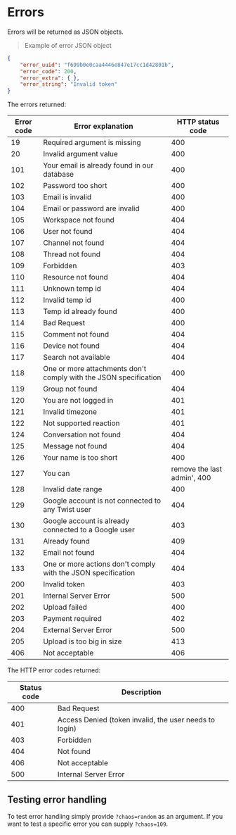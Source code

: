 # Errors

Errors will be returned as JSON objects.

> Example of error JSON object

```json
{
    "error_uuid": "f699b0e0caa4446e847e17cc1d42801b",
    "error_code": 200,
    "error_extra": { },
    "error_string": "Invalid token"
}
```

The errors returned:

| Error code | Error explanation | HTTP status code |
| ------------ | ----------------- | --------------- |
| 19 | Required argument is missing | 400 |
| 20 | Invalid argument value | 400 |
| 101 | Your email is already found in our database | 400 |
| 102 | Password too short | 400 |
| 103 | Email is invalid | 400 |
| 104 | Email or password are invalid | 400 |
| 105 | Workspace not found | 404 |
| 106 | User not found | 404 |
| 107 | Channel not found | 404 |
| 108 | Thread not found | 404 |
| 109 | Forbidden | 403 |
| 110 | Resource not found | 404 |
| 111 | Unknown temp id | 404 |
| 112 | Invalid temp id | 400 |
| 113 | Temp id already found | 400 |
| 114 | Bad Request | 400 |
| 115 | Comment not found | 404 |
| 116 | Device not found | 404 |
| 117 | Search not available | 404 |
| 118 | One or more attachments don't comply with the JSON specification | 400 |
| 119 | Group not found | 404 |
| 120 | You are not logged in | 401 |
| 121 | Invalid timezone | 401 |
| 122 | Not supported reaction | 401 |
| 124 | Conversation not found | 404 |
| 125 | Message not found | 404 |
| 126 | Your name is too short | 400 |
| 127 | You can | remove the last admin', 400 |
| 128 | Invalid date range | 400 |
| 129 | Google account is not connected to any Twist user | 404 |
| 130 | Google account is already connected to a Google user | 403 |
| 131 | Already found | 409 |
| 132 | Email not found | 404 |
| 133 | One or more actions don't comply with the JSON specification | 404 |
| 200 | Invalid token | 403 |
| 201 | Internal Server Error | 500 |
| 202 | Upload failed | 400 |
| 203 | Payment required | 402 |
| 204 | External Server Error | 500 |
| 205 | Upload is too big in size | 413 |
| 406 | Not acceptable | 406 |

The HTTP error codes returned:

| Status code | Description |
| ----------- | ----------- |
| 400 | Bad Request |
| 401 | Access Denied (token invalid, the user needs to login) |
| 403 | Forbidden |
| 404 | Not found |
| 406 | Not acceptable |
| 500 | Internal Server Error |

## Testing error handling

To test error handling simply provide `?chaos=random` as an argument. If you
want to test a specific error you can supply `?chaos=109`.
